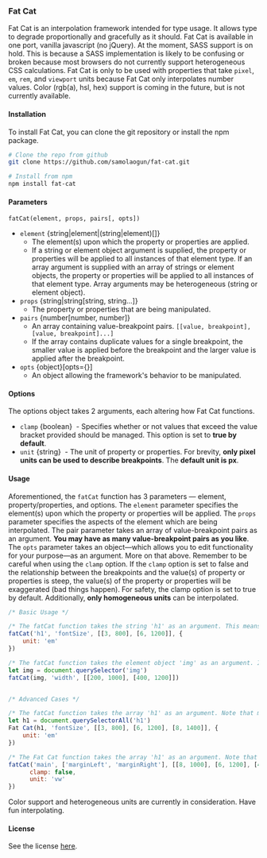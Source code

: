 ### Fat Cat

Fat Cat is an interpolation framework intended for type usage. It allows type to degrade proportionally and gracefully as it should. Fat Cat is available in one port, vanilla javascript (no jQuery). At the moment, SASS support is on hold. This is because a SASS implementation is likely to be confusing or broken because most browsers do not currently support heterogeneous CSS calculations. Fat Cat is only to be used with properties that take `pixel`, `em`, `rem`, and `viewport` units because Fat Cat only interpolates number values. Color (rgb(a), hsl, hex) support is coming in the future, but is not currently available.

#### Installation

To install Fat Cat, you can clone the git repository or install the npm package.

```bash
# Clone the repo from github
git clone https://github.com/samolaogun/fat-cat.git
```

```bash
# Install from npm
npm install fat-cat
```

#### Parameters

`fatCat(element, props, pairs[, opts])`

- `element` {string|element|(string|element)[]}
  - The element(s) upon which the property or properties are applied.
  - If a string or element object argument is supplied, the property or properties will be applied to all instances of that element type. If an array argument is supplied with an array of strings or element objects, the property or properties will be applied to all instances of that element type. Array arguments may be heterogeneous (string or element object).
- `props` {string|string[string, string...]}
  - The property or properties that are being manipulated.
- `pairs` {number[number, number]}
  - An array containing value-breakpoint pairs. `[[value, breakpoint], [value, breakpoint]...]`
  - If the array contains duplicate values for a single breakpoint, the smaller value is applied before the breakpoint and the larger value is applied after the breakpoint.
- `opts` {object}[opts={}]
  - An object allowing the framework's behavior to be manipulated.

#### Options

The options object takes 2 arguments, each altering how Fat Cat functions.

- `clamp` {boolean}
  - Specifies whether or not values that exceed the value bracket provided should be managed. This option is set to **true by default**.
- `unit` {string}
  - The unit of property or properties. For brevity, **only pixel units can be used to describe breakpoints**. The **default unit is px**.

#### Usage

Aforementioned, the `fatCat` function has 3 parameters — element, property/properties, and options. The `element` parameter specifies the element(s) upon which the property or properties will be applied. The `props` parameter specifies the aspects of the element which are being interpolated. The pair parameter takes an array of value-breakpoint pairs as an argument. **You may have as many value-breakpoint pairs as you like**. The `opts` parameter takes an object—which allows you to edit functionality for your purpose—as an argument. More on that above. Remember to be careful when using the `clamp` option. If the `clamp` option is set to false and the relationship between the breakpoints and the value(s) of property or properties is steep, the value(s) of the property or properties will be exaggerated (bad things happen). For safety, the clamp option is set to true by default. Additionally, **only homogeneous units** can be interpolated.

```javascript
/* Basic Usage */

/* The fatCat function takes the string 'h1' as an argument. This means that the interpolation will be applied to all 'h1' element types. Notice how the CSS property is named by the DOM convention (fontSize). In this case, the 'h1' elements' font sizes are interpolated from 3ems @800px to 6ems @1200px. */
fatCat('h1', 'fontSize', [[3, 800], [6, 1200]], {
    unit: 'em'
})

/* The fatCat function takes the element object 'img' as an argument. In this case, the 'img' element's width is interpolated from 200px @800px to 400px @1200px. Because the unit is not specified, it is assumed to be px. */
let img = document.querySelector('img')
fatCat(img, 'width', [[200, 1000], [400, 1200]])


/* Advanced Cases */

/* The fatCat function takes the array 'h1' as an argument. Note that more than two value-breakpoint pairs are used. In this case, the 'h1' elements' font sizes are interpolated from 3ems @800px to 6ems @1200px and 8ems @1400px. Remember, you can have as many breakpoints as you like. Again, here an array of element objects are passed through as an argument and are each manipulated. */
let h1 = document.querySelectorAll('h1')
Fat Cat(h1, 'fontSize', [[3, 800], [6, 1200], [8, 1400]], {
    unit: 'em'
})

/* The Fat Cat function takes the array 'h1' as an argument. Note that multiple CSS properties are manipulated and more than two value-breakpoint pairs are used. In this case, the 'margin-left' and 'margin-right' properties are interpolated from 4vw @600px to 8vw @1000px and back down to 6vw @1200px. This is possible because each value-breakpoint pair is automagically sorted by its breakpoint value. When the client's screen size either surpasses or lags behind the lower or upper extremes, the value of the property or properties will maintain its last relationship with the screen size because clamp is turned off. */
fatCat('main', ['marginLeft', 'marginRight'], [[8, 1000], [6, 1200], [4, 600]], {
      clamp: false,
      unit: 'vw'
})
```

Color support and heterogeneous units are currently in consideration. Have fun interpolating.

#### License

See the license [here](https://github.com/samolaogun/fat-cat/blob/master/LICENSE).
